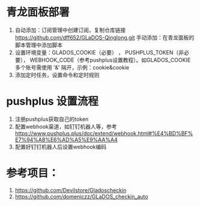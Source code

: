 # 青龙面板部署
1. 自动添加：订阅管理中创建订阅，复制仓库链接 https://github.com/dff652/GLaDOS-Qinglong.git  手动添加：在青龙面板的脚本管理中添加脚本
2. 设置环境变量：GLADOS_COOKIE（必要） ， PUSHPLUS_TOKEN（非必要）， WEBHOOK_CODE（参考pushplus设置教程）。如GLADOS_COOKIE多个账号需使用 '&' 隔开，示例：cookie&cookie
3. 添加定时任务，设置命令和定时规则

# pushplus 设置流程
1. 注册pushplus获取自己的token
2. 配置webhook渠道，如钉钉机器人等，参考 https://www.pushplus.plus/doc/extend/webhook.html#%E4%BD%BF%E7%94%A8%E6%AD%A5%E9%AA%A4
3. 配置好钉钉机器人后设置webhook编码

# 参考项目：
1. https://github.com/Devilstore/Gladoscheckin
2. https://github.com/domeniczz/GLaDOS_checkin_auto
